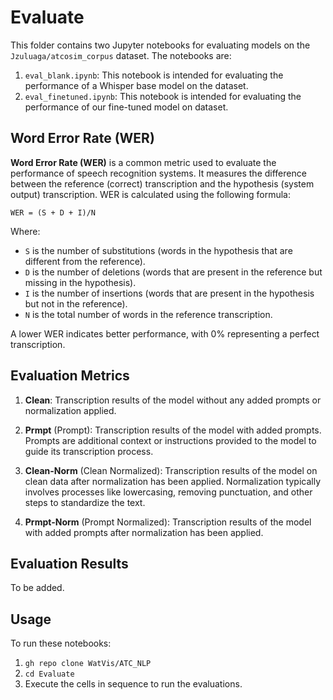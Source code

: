 # Evaluate
This folder contains two Jupyter notebooks for evaluating models on the `Jzuluaga/atcosim_corpus` dataset. The notebooks are:

1. `eval_blank.ipynb`: This notebook is intended for evaluating the performance of a Whisper base model on the dataset.
2. `eval_finetuned.ipynb`: This notebook is intended for evaluating the performance of our fine-tuned model on dataset.

## Word Error Rate (WER)
**Word Error Rate (WER)** is a common metric used to evaluate the performance of speech recognition systems. It measures the difference between the reference (correct) transcription and the hypothesis (system output) transcription. WER is calculated using the following formula:

`WER = (S + D + I)/N`

Where:
- `S` is the number of substitutions (words in the hypothesis that are different from the reference).
- `D` is the number of deletions (words that are present in the reference but missing in the hypothesis).
- `I` is the number of insertions (words that are present in the hypothesis but not in the reference).
- `N` is the total number of words in the reference transcription.

A lower WER indicates better performance, with 0% representing a perfect transcription.

## Evaluation Metrics
1. **Clean**: Transcription results of the model without any added prompts or normalization applied.

2. **Prmpt** (Prompt): Transcription results of the model with added prompts. Prompts are additional context or instructions provided to the model to guide its transcription process.

3. **Clean-Norm** (Clean Normalized): Transcription results of the model on clean data after normalization has been applied. Normalization typically involves processes like lowercasing, removing punctuation, and other steps to standardize the text.

4. **Prmpt-Norm** (Prompt Normalized): Transcription results of the model with added prompts after normalization has been applied.

## Evaluation Results
To be added.

## Usage
To run these notebooks:

1. `gh repo clone WatVis/ATC_NLP`
2. `cd Evaluate`
3. Execute the cells in sequence to run the evaluations.
